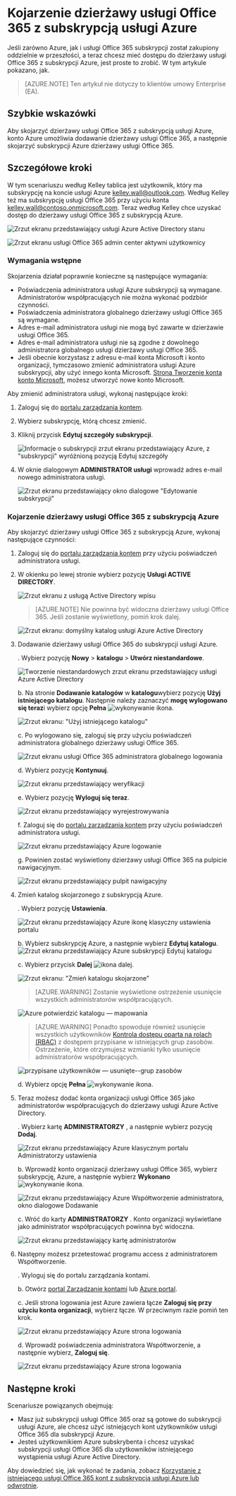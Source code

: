 <properties
    pageTitle="Używanie dzierżawy usługi Office 365 z subskrypcją usługi Azure | Microsoft Azure"
    description="Dowiedz się, jak dodać katalog usługi Office 365 (dzierżawy) do subskrypcji usługi Azure, aby wprowadzić skojarzenia."
    services=""
    documentationCenter=""
    authors="JiangChen79"
    manager="mbaldwin"
    editor=""
    tags="billing,top-support-issue"/>

<tags
    ms.service="billing"
    ms.workload="na"
    ms.tgt_pltfrm="ibiza"
    ms.devlang="na"
    ms.topic="article"
    ms.date="09/16/2016"
    ms.author="cjiang"/>

# <a name="associate-an-office-365-tenant-with-an-azure-subscription"></a>Kojarzenie dzierżawy usługi Office 365 z subskrypcją usługi Azure
Jeśli zarówno Azure, jak i usługi Office 365 subskrypcji został zakupiony oddzielnie w przeszłości, a teraz chcesz mieć dostępu do dzierżawy usługi Office 365 z subskrypcji Azure, jest proste to zrobić. W tym artykule pokazano, jak.

> [AZURE.NOTE] Ten artykuł nie dotyczy to klientów umowy Enterprise (EA).

## <a name="quick-guidance"></a>Szybkie wskazówki
Aby skojarzyć dzierżawy usługi Office 365 z subskrypcją usługi Azure, konto Azure umożliwia dodawanie dzierżawy usługi Office 365, a następnie skojarzyć subskrypcji Azure dzierżawy usługi Office 365.

## <a name="detailed-steps"></a>Szczegółowe kroki
W tym scenariuszu według Kelley tablica jest użytkownik, który ma subskrypcję na koncie usługi Azure kelley.wall@outlook.com. Według Kelley też ma subskrypcję usługi Office 365 przy użyciu konta kelley.wall@contoso.onmicrosoft.com. Teraz według Kelley chce uzyskać dostęp do dzierżawy usługi Office 365 z subskrypcją Azure.

![Zrzut ekranu przedstawiający usługi Azure Active Directory stanu](./media/billing-add-office-365-tenant-to-azure-subscription/s31_msa-aad-status.png)

![Zrzut ekranu usługi Office 365 admin center aktywni użytkownicy](./media/billing-add-office-365-tenant-to-azure-subscription/s32_office-365-user.png)

### <a name="prerequisites"></a>Wymagania wstępne
Skojarzenia działał poprawnie konieczne są następujące wymagania:

- Poświadczenia administratora usługi Azure subskrypcji są wymagane. Administratorów współpracujących nie można wykonać podzbiór czynności.
- Poświadczenia administratora globalnego dzierżawy usługi Office 365 są wymagane.
- Adres e-mail administratora usługi nie mogą być zawarte w dzierżawie usługi Office 365.
- Adres e-mail administratora usługi nie są zgodne z dowolnego administratora globalnego usługi dzierżawy usługi Office 365.
- Jeśli obecnie korzystasz z adresu e-mail konta Microsoft i konto organizacji, tymczasowo zmienić administratora usługi Azure subskrypcji, aby użyć innego konta Microsoft. [Strona Tworzenie konta konto Microsoft](https://signup.live.com/), możesz utworzyć nowe konto Microsoft.


Aby zmienić administratora usługi, wykonaj następujące kroki:

1. Zaloguj się do [portalu zarządzania kontem](https://account.windowsazure.com/subscriptions).
2. Wybierz subskrypcję, którą chcesz zmienić.
3. Kliknij przycisk **Edytuj szczegóły subskrypcji**.

    ![Informacje o subskrypcji zrzut ekranu przedstawiający Azure, z "subskrypcji" wyróżnioną pozycją Edytuj szczegóły](./media/billing-add-office-365-tenant-to-azure-subscription/s33_azure-edit-subscription-details.png)

4. W oknie dialogowym **ADMINISTRATOR usługi** wprowadź adres e-mail nowego administratora usługi.

    ![Zrzut ekranu przedstawiający okno dialogowe "Edytowanie subskrypcji"](./media/billing-add-office-365-tenant-to-azure-subscription/s34_change-subscription-service-admin.png)

### <a name="associate-the-office-365-tenant-with-the-azure-subscription"></a>Kojarzenie dzierżawy usługi Office 365 z subskrypcją Azure
Aby skojarzyć dzierżawy usługi Office 365 z subskrypcją Azure, wykonaj następujące czynności:

1.  Zaloguj się do [portalu zarządzania kontem](https://account.windowsazure.com/subscriptions) przy użyciu poświadczeń administratora usługi.
2.  W okienku po lewej stronie wybierz pozycję **Usługi ACTIVE DIRECTORY**.

    ![Zrzut ekranu z usługą Active Directory wpisu](./media/billing-add-office-365-tenant-to-azure-subscription/s35-classic-portal-active-directory-entry.png)

    > [AZURE.NOTE] Nie powinna być widoczna dzierżawy usługi Office 365. Jeśli zostanie wyświetlony, pomiń krok dalej.

    ![Zrzut ekranu: domyślny katalog usługi Azure Active Directory](./media/billing-add-office-365-tenant-to-azure-subscription/s36-aad-tenant-default.png)

3. Dodawanie dzierżawy usługi Office 365 do subskrypcji usługi Azure.

    . Wybierz pozycję **Nowy** > **katalogu** > **Utwórz niestandardowe**.

    ![Tworzenie niestandardowych zrzut ekranu przedstawiający usługi Azure Active Directory](./media/billing-add-office-365-tenant-to-azure-subscription/s37-aad-custom-create.png)

    b. Na stronie **Dodawanie katalogów** w **katalogu**wybierz pozycję **Użyj istniejącego katalogu**. Następnie należy zaznaczyć **mogę wylogowano się teraz**i wybierz opcję **Pełna** ![wykonywanie ikona](./media/billing-add-office-365-tenant-to-azure-subscription/s38_complete-icon.png).

    ![Zrzut ekranu: "Użyj istniejącego katalogu"](./media/billing-add-office-365-tenant-to-azure-subscription/s39_add-directory-use-existing.png)

    c. Po wylogowano się, zaloguj się przy użyciu poświadczeń administratora globalnego dzierżawy usługi Office 365.

    ![Zrzut ekranu usługi Office 365 administratora globalnego logowania](./media/billing-add-office-365-tenant-to-azure-subscription/s310_sign-in-global-admin-office-365.png)

    d. Wybierz pozycję **Kontynuuj**.

    ![Zrzut ekranu przedstawiający weryfikacji](./media/billing-add-office-365-tenant-to-azure-subscription/s311_use-contoso-directory-azure-verify.png)

    e. Wybierz pozycję **Wyloguj się teraz**.

    ![Zrzut ekranu przedstawiający wyrejestrowywania](./media/billing-add-office-365-tenant-to-azure-subscription/s312_use-contoso-directory-azure-confirm-and-sign-out.png)

    f. Zaloguj się do [portalu zarządzania kontem](https://account.windowsazure.com/subscriptions) przy użyciu poświadczeń administratora usługi.

    ![Zrzut ekranu przedstawiający Azure logowanie](./media/billing-add-office-365-tenant-to-azure-subscription/s313_azure-sign-in-service-admin.png)

    g. Powinien zostać wyświetlony dzierżawy usługi Office 365 na pulpicie nawigacyjnym.

    ![Zrzut ekranu przedstawiający pulpit nawigacyjny](./media/billing-add-office-365-tenant-to-azure-subscription/s314_office-365-tenant-appear-in-azure.png)

4. Zmień katalog skojarzonego z subskrypcją Azure.

    . Wybierz pozycję **Ustawienia**.

    ![Zrzut ekranu przedstawiający Azure ikonę klasyczny ustawienia portalu](./media/billing-add-office-365-tenant-to-azure-subscription/s315_azure-classic-portal-settings-icon.png)

    b. Wybierz subskrypcję Azure, a następnie wybierz **Edytuj katalogu**.
    ![Zrzut ekranu przedstawiający Azure subskrypcji Edytuj katalogu](./media/billing-add-office-365-tenant-to-azure-subscription/s316_azure-subscription-edit-directory.png)

    c. Wybierz przycisk **Dalej** ![ikona dalej](./media/billing-add-office-365-tenant-to-azure-subscription/s317_next-icon.png).

    ![Zrzut ekranu: "Zmień katalogu skojarzone"](./media/billing-add-office-365-tenant-to-azure-subscription/s318_azure-change-associated-directory.png)

    > [AZURE.WARNING] Zostanie wyświetlone ostrzeżenie usunięcie wszystkich administratorów współpracujących.

    ![Azure potwierdzić katalogu — mapowania](./media/billing-add-office-365-tenant-to-azure-subscription/s322_azure-confirm-directory-mapping.png)

    >[AZURE.WARNING] Ponadto spowoduje również usunięcie wszystkich użytkowników [Kontrola dostępu oparta na rolach (RBAC)](./active-directory/role-based-access-control-configure.md) z dostępem przypisane w istniejących grup zasobów. Ostrzeżenie, które otrzymujesz wzmianki tylko usunięcie administratorów współpracujących.

    ![przypisane użytkowników — usunięte--grup zasobów](./media/billing-add-office-365-tenant-to-azure-subscription/s325_assigned-users-removed-resource-groups.png)

    d. Wybierz opcję **Pełna** ![wykonywanie ikona](./media/billing-add-office-365-tenant-to-azure-subscription/s38_complete-icon.png).

5. Teraz możesz dodać konta organizacji usługi Office 365 jako administratorów współpracujących do dzierżawy usługi Azure Active Directory.

    . Wybierz kartę **ADMINISTRATORZY** , a następnie wybierz pozycję **Dodaj**.

    ![Zrzut ekranu przedstawiający Azure klasycznym portalu Administratorzy ustawienia](./media/billing-add-office-365-tenant-to-azure-subscription/s319_azure-classic-portal-settings-administrators.png)

    b. Wprowadź konto organizacji dzierżawy usługi Office 365, wybierz subskrypcję, Azure, a następnie wybierz **Wykonano** ![wykonywanie ikona](./media/billing-add-office-365-tenant-to-azure-subscription/s38_complete-icon.png).

    ![Zrzut ekranu przedstawiający Azure Współtworzenie administratora, okno dialogowe Dodawanie](./media/billing-add-office-365-tenant-to-azure-subscription/s320_azure-add-co-administrator.png)

    c. Wróć do karty **ADMINISTRATORZY** . Konto organizacji wyświetlane jako administrator współpracujących powinna być widoczna.

    ![Zrzut ekranu przedstawiający kartę administratorów](./media/billing-add-office-365-tenant-to-azure-subscription/s321_azure-co-administrator-added.png)

6. Następny możesz przetestować programu access z administratorem Współtworzenie.

    . Wyloguj się do portalu zarządzania kontami.

    b. Otwórz [portal Zarządzanie kontami](https://account.windowsazure.com/subscriptions) lub [Azure portal](https://portal.azure.com/).

    c. Jeśli strona logowania jest Azure zawiera łącze **Zaloguj się przy użyciu konta organizacji**, wybierz łącze. W przeciwnym razie pomiń ten krok.

    ![Zrzut ekranu przedstawiający Azure strona logowania](./media/billing-add-office-365-tenant-to-azure-subscription/3-sign-in-to-azure.png)

    d. Wprowadź poświadczenia administratora Współtworzenie, a następnie wybierz, **Zaloguj się**.

    ![Zrzut ekranu przedstawiający Azure strona logowania](./media/billing-add-office-365-tenant-to-azure-subscription/s324_azure-sign-in-with-co-admin.png)

## <a name="next-steps"></a>Następne kroki
Scenariusze powiązanych obejmują:

- Masz już subskrypcji usługi Office 365 oraz są gotowe do subskrypcji usługi Azure, ale chcesz użyć istniejących kont użytkowników usługi Office 365 dla subskrypcji Azure.
- Jesteś użytkownikiem Azure subskrybenta i chcesz uzyskać subskrypcji usługi Office 365 dla użytkowników istniejącego wystąpienia usługi Azure Active Directory.

Aby dowiedzieć się, jak wykonać te zadania, zobacz [Korzystanie z istniejącego usługi Office 365 kont z subskrypcją usługi Azure lub odwrotnie](billing-use-existing-office-365-account-azure-subscription.md).
